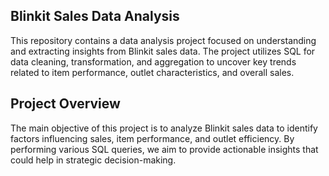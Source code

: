 ## Blinkit Sales Data Analysis
 This repository contains a data analysis project focused on understanding and extracting insights from Blinkit sales data. 
 The project utilizes SQL for data cleaning, transformation, and aggregation to uncover key trends related to item performance, outlet characteristics, and overall sales.

## Project Overview
 The main objective of this project is to analyze Blinkit sales data to identify factors influencing sales, item performance, and outlet efficiency. 
 By performing various SQL queries, we aim to provide actionable insights that could help in strategic decision-making.
